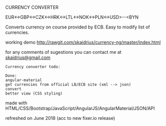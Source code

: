CURRENCY CONVERTER 

EUR<->GBP<->CZK<->HRK<->LTL<->NOK<->PLN<->USD>-<TRY>-<BYN

Converts currency on course provided by ECB. 
Easy to modify list of currencies. 

working demo http://rawgit.com/skaidrius/currency-ng/master/index.html

for any comments of sugestions you can contact me at skaidrius@gmail.com 

    Currency converter todo:
    
    Done:
    angular-material
    get currencies from official LB/ECB site (xml --> json)
    convert 
    better view (CSS styling)
    
    
made with HTML/CSS/Bootstrap/JavaScript/AngularJS/AngularMaterial/JSON/API

refreshed on June 2018 (acc to new fixer.io release)
